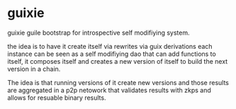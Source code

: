 # guixie
guixie guile bootstrap for introspective self modifiying system.

the idea is to have it create itself
via rewrites via guix derivations
each instance can be seen as a self modifiying dao that can add functions
to itself, it composes itself and creates a new version of itself to build the next version in a chain.

The idea is that running versions
of it create new versions and
those results are aggregated in a p2p netowork that validates results with zkps
and allows for resuable binary results.

